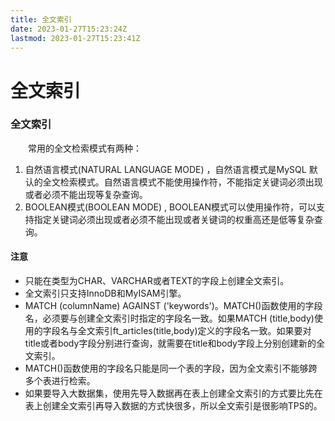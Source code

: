 ```yaml
---
title: 全文索引
date: 2023-01-27T15:23:24Z
lastmod: 2023-01-27T15:23:41Z
---
```


# 全文索引

### 全文索引

　　常用的全文检索模式有两种：

1. 自然语言模式(NATURAL LANGUAGE MODE) ，自然语言模式是MySQL 默认的全文检索模式。自然语言模式不能使用操作符，不能指定关键词必须出现或者必须不能出现等复杂查询。
2. BOOLEAN模式(BOOLEAN MODE) , BOOLEAN模式可以使用操作符，可以支持指定关键词必须出现或者必须不能出现或者关键词的权重高还是低等复杂查询。

#### 注意

* 只能在类型为CHAR、VARCHAR或者TEXT的字段上创建全文索引。
* 全文索引只支持InnoDB和MyISAM引擎。
* MATCH (columnName) AGAINST ('keywords')。MATCH()函数使用的字段名，必须要与创建全文索引时指定的字段名一致。如果MATCH (title,body)使用的字段名与全文索引ft_articles(title,body)定义的字段名一致。如果要对title或者body字段分别进行查询，就需要在title和body字段上分别创建新的全文索引。
* MATCH()函数使用的字段名只能是同一个表的字段，因为全文索引不能够跨多个表进行检索。
* 如果要导入大数据集，使用先导入数据再在表上创建全文索引的方式要比先在表上创建全文索引再导入数据的方式快很多，所以全文索引是很影响TPS的。
